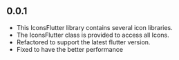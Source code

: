 ## 0.0.1

* This IconsFlutter library contains several icon libraries.
* The IconsFlutter class is provided to access all Icons.
* Refactored to support the latest flutter version.
* Fixed to have the better performance